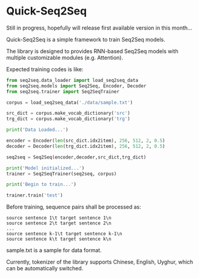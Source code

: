 # Quick-Seq2Seq
Still in progress, hopefully will release first available version in this month...

Quick-Seq2Seq is a simple framework to train Seq2Seq models.

The library is designed to provides RNN-based Seq2Seq models with multiple customizable modules (e.g. Attention). 

Expected training codes is like:

```python
from seq2seq.data_loader import load_seq2seq_data
from seq2seq.models import Seq2Seq, Encoder, Decoder
from seq2seq.trainer import Seq2SeqTrainer

corpus = load_seq2seq_data('./data/sample.txt')

src_dict = corpus.make_vocab_dictionary('src')
trg_dict = corpus.make_vocab_dictionary('trg')

print('Data Loaded...')

encoder = Encoder(len(src_dict.idx2item), 256, 512, 2, 0.5)
decoder = Decoder(len(trg_dict.idx2item), 256, 512, 2, 0.5)

seq2seq = Seq2Seq(encoder,decoder,src_dict,trg_dict)

print('Model initialized...')
trainer = Seq2SeqTrainer(seq2seq, corpus)

print('Begin to train...')

trainer.train('test')
```

Before training, sequence pairs shall be processed as:

```
source sentence 1\t target sentence 1\n
source sentence 2\t target sentence 2\n
...
source sentence k-1\t target sentence k-1\n
source sentence k\t target sentence k\n
```

sample.txt is a sample for data format.

Currently, tokenizer of the library supports Chinese, English, Uyghur, which can be automatically switched.  

